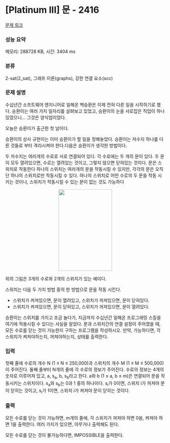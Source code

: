 # [Platinum III] 문 - 2416 

[문제 링크](https://www.acmicpc.net/problem/2416) 

### 성능 요약

메모리: 288728 KB, 시간: 3404 ms

### 분류

2-sat(2_sat), 그래프 이론(graphs), 강한 연결 요소(scc)

### 문제 설명

<p>수십년간 소프트웨어 엔지니어로 일해온 백승환은 이제 전혀 다른 일을 시작하기로 했다. 승환이는 여러 가지 일자리를 살펴보고 있었고, 승환이의 눈을 사로잡은 직업이 하나 있었으니… 그것은 양식업이었다.</p>

<p>오늘은 승환이가 출근한 첫 날이다.</p>

<p>승환이의 상사 규현이는 이미 승환이가 할 일을 정해놓았다. 승환이는 저수지 하나를 다른 것들로 부터 격리시켜야 한다.다음은 승환이가 생각한 방법이다.</p>

<p>두 저수지는 여러개의 수로로 서로 연결되어 있다. 각 수로에는 두 개의 문이 있다. 두 문이 모두 열려있으면, 수로는 열려있는 것이고, 그렇지 않으면 닫혀있는 것이다. 문은 스위치로 작동한다 하나의 스위치는 여러개의 문을 작동시킬 수 있지만, 각각의 문은 오직 단 하나의 스위치로만 작동시킬 수 있다. 하나의 스위치로 어떤 수로의 두 문을 작동 시키는 것이나, 스위치가 작동시킬 수 있는 문이 없는 것도 가능하다</p>

<p style="text-align: center;"><img alt="" src="https://upload.acmicpc.net/68a291c8-d55b-462e-8358-dd7d0ddf0fe0/-/preview/" style="width: 168px; height: 256px;"></p>

<p style="text-align: left;">위의 그림은 3개의 수로와 2개의 스위치가 있는 예이다.</p>

<p>스위치는 다음 두 가지 방법 중의 한 방법으로 문을 작동 시킨다.</p>

<ul>
	<li>스위치가 켜져있으면, 문이 열려있고, 스위치가 꺼져있으면, 문이 닫혀있다.</li>
	<li>스위치가 켜져있으면, 문이 닫혀있고, 스위치가 꺼져있으면, 문이 열려있다.</li>
</ul>

<p style="text-align: left;">승환이는 스위치를 가지고 조금 놀다가, 지금까지 수십년간 일해온 프로그래밍 스킬을 여기에 적용시킬 수 있다는 사실을 알았다. 문과 스위치간의 연결 설정이 주어졌을 때, 모든 수로를 닫는 것이 가능한지 구하는 프로그램을 작성하시오. 만약, 가능하다면, 각 스위치가 켜져야하는지, 꺼져야하는지, 상태를 출력한다.</p>

### 입력 

 <p>첫째 줄에 수로의 개수 N (1 ≤ N ≤ 250,000)과 스위치의 개수 M (1 ≤ M ≤ 500,000)이 주어진다. 둘째 줄부터 N개의 줄에 각 수로의 정보가 주어진다. 수로의 정보는 4개의 숫자로 이루어져 있고, a, s<sub>a</sub>, b, s<sub>b</sub>라고 한다. a와 b (1 ≤ a, b ≤ m)은 연결되어 문을 작동시키는 스위치이다. s<sub>a</sub>와 s<sub>b</sub>는 0과 1 중의 하나이다. s<sub>i</sub>가 0이면, 스위치 i가 꺼져야 문이 닫히는 것이고, s<sub>i</sub>가 1이면, 스위치 i가 켜져야 문이 닫히는 것이다.</p>

### 출력 

 <p>모든 수로를 닫는 것이 가능하면, m개의 줄에, 각 스위치가 꺼져야 하면 0을, 켜져야 하면 1을 출력한다. 여러 가지가 있으면, 아무거나 출력해도 된다.</p>

<p>모든 수로를 닫는 것이 불가능하다면, IMPOSSIBLE을 출력한다.</p>

